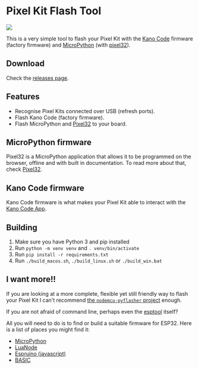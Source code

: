 # Pixel Kit Flash Tool

![](https://i.imgur.com/x1J3YPM.png)

This is a very simple tool to flash your Pixel Kit with the [Kano Code](https://kano.me/landing/app/uk) firmware (factory firmware) and [MicroPython](https://micropython.org) (with [pixel32](http://github.com/murilopolese/pixel32)).

## Download

Check the [releases page](https://github.com/murilopolese/kano-pixel-kit-flash-tool/releases).

## Features

- Recognise Pixel Kits connected over USB (refresh ports).
- Flash Kano Code (factory firmware).
- Flash MicroPython and [Pixel32](http://github.com/murilopolese/pixel32) to your board.

## MicroPython firmware

Pixel32 is a MicroPython application that allows it to be programmed on the browser, offline and with built in documentation. To read more about that, check [Pixel32](http://github.com/murilopolese/pixel32).

## Kano Code firmware

Kano Code firmware is what makes your Pixel Kit able to interact with the [Kano Code App](https://kano.me/landing/app/uk).

## Building

1. Make sure you have Python 3 and pip installed
1. Run `python -m venv venv` and `. venv/bin/activate`
1. Run `pip install -r requirements.txt`
1. Run `./build_macos.sh`, `./build_linux.sh` or `./build_win.bat`


## I want more!!

If you are looking at a more complete, flexible yet still friendly way to flash your Pixel Kit I can't recommend [the `nodemcu-pyflasher` project](https://github.com/marcelstoer/nodemcu-pyflasher) enough.

If you are not afraid of command line, perhaps even the [esptool](https://github.com/espressif/esptool) itself?

All you will need to do is to find or build a suitable firmware for ESP32. Here is a list of places you might find it:

- [MicroPython](https://micropython.org/download#esp32)
- [LuaNode](https://github.com/Nicholas3388/LuaNode)
- [Espruino (javascript)](https://www.espruino.com/)
- [BASIC](https://hackaday.com/2016/10/27/basic-interpreter-hidden-in-esp32-silicon/)
